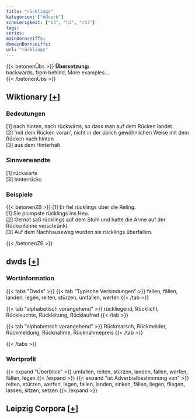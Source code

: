 ```yaml
---
title: "rücklings"
kategorien: ["Adverb"]
schwierigkeit: ["k3", "h3", "r17"]
tags:
series:
mainDornseiffs:
domainDornseiffs:
url: "rücklings"
---
```


{{< betonenÜbs >}}
**Übersetzung:**  
backwards, from behind, More examples...  
{{< /betonenÜbs >}}

## Wiktionary [[+](https://de.wiktionary.org/wiki/rücklings)]

### Bedeutungen
[1] nach hinten, nach rückwärts, so dass man auf dem Rücken landet  
[2] 'mit dem Rücken voran', nicht in der üblich gewöhnlichen Weise mit dem Rücken nach hinten  
[3] aus dem Hinterhalt  

### Sinnverwandte
[1] rückwärts  
[3] hinterrücks  

### Beispiele
{{< betonenZB >}}
[1] Er fiel rücklings über die Reling.  
[1] Sie plumpste rücklings ins Heu.  
[2] Gernot saß rücklings auf dem Stuhl und hatte die Arme auf der Rückenlehne verschränkt.  
[3] Auf dem Nachhauseweg wurden sie rücklings überfallen.  

{{< /betonenZB >}}


## dwds [[+](https://www.dwds.de/wb/rücklings)]

### Wortinformation
{{< tabs "Dwds" >}}
{{< tab "Typische Verbindungen" >}}
fallen, fällen, landen, legen, reiten, stürzen, umfallen, werfen
{{< /tab >}}

{{< tab "alphabetisch vorangehend" >}}
rückliegend, Rücklicht, Rückleuchte, Rückleitung, Rücklaufrad
{{< /tab >}}

{{< tab "alphabetisch vorangehend" >}}
Rückmarsch, Rückmelder, Rückmeldung, Rücknahme, Rücknahmepreis
{{< /tab >}}

{{< /tabs >}}

### Wortprofil
{{< expand "Überblick" >}} umfallen, reiten, stürzen, landen, fallen, werfen, fällen, legen {{< /expand >}}
{{< expand "ist Adverbialbestimmung von" >}} reiten, stürzen, werfen, legen, fallen, landen, sinken, fällen, liegen, fliegen, lassen, sitzen, setzen {{< /expand >}}

## Leipzig Corpora [[+](https://corpora.uni-leipzig.de/en/res?word=rücklings&corpusId=deu_newscrawl-public_2018)]

